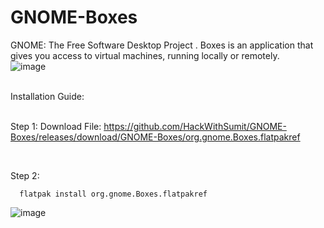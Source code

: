 # GNOME-Boxes
GNOME: The Free Software Desktop Project . Boxes is an application that gives you access to virtual machines, running locally or remotely.
<br>
![image](https://user-images.githubusercontent.com/120317751/223183337-56e683f3-57a9-40ba-9803-a229abb2d806.png)

<br>
Installation Guide:
<br>
<br>

Step 1: Download File: https://github.com/HackWithSumit/GNOME-Boxes/releases/download/GNOME-Boxes/org.gnome.Boxes.flatpakref

<br>

Step 2: 

      flatpak install org.gnome.Boxes.flatpakref
      
      
![image](https://user-images.githubusercontent.com/120317751/223184604-f1288a40-0486-4906-bcb8-4644d1abaa15.png)
      
